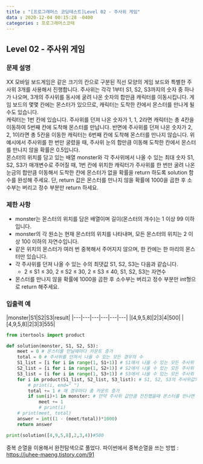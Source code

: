 ```yaml
---
title : "[프로그래머스 코딩테스트]Level 02 - 주사위 게임"
data : 2020-12-04 00:15:28 -0400
categories : 프로그래머스코테
---
```

## Level 02 - 주사위 게임

### 문제 설명
XX 모바일 보드게임은 같은 크기의 칸으로 구분된 직선 모양의 게임 보드와 특별한 주사위 3개를 사용해서 진행합니다. 주사위는 각각 1부터 S1, S2, S3까지의 숫자 중 하나가 나오며, 3개의 주사위를 동시에 굴려 나온 숫자의 합만큼 캐릭터를 이동시킵니다. 게임 보드의 몇몇 칸에는 몬스터가 있으므로, 캐릭터는 도착한 칸에서 몬스터를 만나게 될 수도 있습니다.<br>
캐릭터는 1번 칸에 있습니다. 주사위를 던져 나온 숫자가 1, 1, 2라면 캐릭터는 총 4칸을 이동하여 5번째 칸에 도착해 몬스터를 만납니다. 반면에 주사위를 던져 나온 숫자가 2, 2, 1이라면 총 5칸을 이동한 캐릭터는 6번째 칸에 도착해 몬스터를 만나지 않습니다. 위 예시에서 주사위를 한 번만 굴렸을 때, 주사위 눈의 합만큼 이동해 도착한 칸에서 몬스터를 만나지 않을 확률은 0.5입니다.<br>
몬스터의 위치를 담고 있는 배열 monster와 각 주사위에서 나올 수 있는 최대 숫자 S1, S2, S3가 매개변수로 주어질 때, 1번 칸에 위치한 캐릭터가 주사위를 한 번만 굴려 나온 눈금의 합만큼 이동해서 도착한 칸에 몬스터가 없을 확률을 return 하도록 solution 함수를 완성해 주세요. 단, return 값은 몬스터를 만나지 않을 확률에 1000을 곱한 후 소수부는 버리고 정수 부분만 return 하세요.<br>

### 제한 사항
- monster는 몬스터의 위치를 담은 배열이며 길이(몬스터의 개수)는 1 이상 99 이하입니다.
- monster의 각 원소는 현재 몬스터의 위치를 나타내며, 모든 몬스터의 위치는 2 이상 100 이하의 자연수입니다.
- 같은 위치의 몬스터가 여러 번 중복해서 주어지지 않으며, 한 칸에는 한 마리의 몬스터만 있습니다.
- 각 주사위를 던져 나올 수 있는 수의 최댓값 S1, S2, S3는 다음과 같습니다.
    - 2 ≤ S1 ≤ 30, 2 ≤ S2 ≤ 30, 2 ≤ S3 ≤ 40, S1, S2, S3는 자연수
- 몬스터를 만나지 않을 확률에 1000을 곱한 후 소수부는 버리고 정수 부분만 int형으로 return 해주세요.

### 입출력 예

|monster|S1|S2|S3|result|
|---|---|---|---|---|---|
|[4,9,5,8]|2|3|4|500|
|[4,9,5,8]|2|3|3|555|


```python
from itertools import product

def solution(monster, S1, S2, S3):
    meet = 0 # 몬스터를 만날때마다 카운트 증가
    total = 0 # 주사위를 던져서 나올 수 있는 모든 경우의 수
    S1_list = [i for i in range(1, S1+1)] # S1에서 나올 수 있는 모든 주사위 값
    S2_list = [i for i in range(1, S2+1)] # S2에서 나올 수 있는 모든 주사위 값
    S3_list = [i for i in range(1, S3+1)] # S3에서 나올 수 있는 모든 주사위 값
    for i in product(S1_list, S2_list, S3_list): # S1, S2, S3의 주사위값의 중복순열을 구한다. 
        # print(i, end=" ")
        total += 1 # 매 경우마다 총 카운트 증가
        if sum(i)+1 in monster: # 만약 주사위 값만큼 전진했을때 몬스터를 만나면
            meet += 1
            # print(i)
    # print(meet, total)
    answer = int((1 - (meet/total))*1000)
    return answer

print(solution([4,9,5,8],2,3,4))#500
```
중복 순열을 이용해서 완전탐색으로 풀었다. 파이썬에서 중복순열을 쓰는 방법 : https://juhee-maeng.tistory.com/91  

